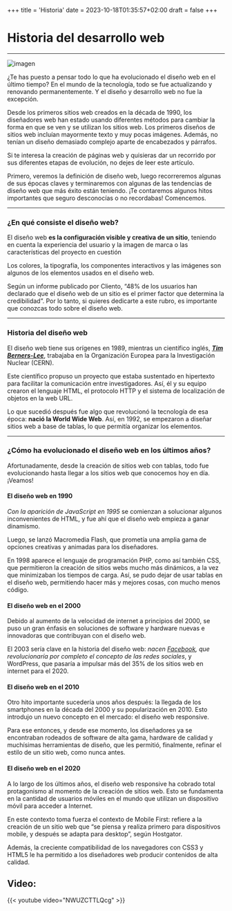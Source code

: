 +++
title = 'Historia'
date = 2023-10-18T01:35:57+02:00
draft = false
+++


# Historia del desarrollo web

---

![imagen](https://www.salesforce.com/content/dam/blogs/jp/Blog-posts/track-measure-website-analytics.png)

¿Te has puesto a pensar todo lo que ha evolucionado el diseño web en el último tiempo? En el mundo de la tecnología, todo se fue actualizando y renovando permanentemente. Y el diseño y desarrollo web no fue la excepción.

Desde los primeros sitios web creados en la década de 1990, los diseñadores web han estado usando diferentes métodos para cambiar la forma en que se ven y se utilizan los sitios web. Los primeros diseños de sitios web incluían mayormente texto y muy pocas imágenes. Además, no tenían un diseño demasiado complejo aparte de encabezados y párrafos.

Si te interesa la creación de páginas web y quisieras dar un recorrido por sus diferentes etapas de evolución, no dejes de leer este artículo.

Primero, veremos la definición de diseño web, luego recorreremos algunas de sus épocas claves y terminaremos con algunas de las tendencias de diseño web que más éxito están teniendo. ¡Te contaremos algunos hitos importantes que seguro desconocías o no recordabas! Comencemos.

---

### ¿En qué consiste el diseño web?

El diseño web **es la configuración visible y creativa de un sitio**, teniendo en cuenta la experiencia del usuario y la imagen de marca o las características del proyecto en cuestión

Los colores, la tipografía, los componentes interactivos y las imágenes son algunos de los elementos usados en el diseño web.

Según un informe publicado por Cliento, “48% de los usuarios han declarado que el diseño web de un sitio es el primer factor que determina la credibilidad”. Por lo tanto, si quieres dedicarte a este rubro, es importante que conozcas todo sobre el diseño web.

---

### Historia del diseño web

El diseño web tiene sus orígenes en 1989, mientras un científico inglés, ***[Tim Berners-Lee](https://es.wikipedia.org/wiki/Tim_Berners-Lee)***, trabajaba en la Organización Europea para la Investigación Nuclear (CERN).

Este científico propuso un proyecto que estaba sustentado en hipertexto para facilitar la comunicación entre investigadores. Así, él y su equipo crearon el lenguaje HTML, el protocolo HTTP y el sistema de localización de objetos en la web URL.

Lo que sucedió después fue algo que revolucionó la tecnología de esa época: **nació la World Wide Web**. Así, en 1992, se empezaron a diseñar sitios web a base de tablas, lo que permitía organizar los elementos.

***

### ¿Cómo ha evolucionado el diseño web en los últimos años?

Afortunadamente, desde la creación de sitios web con tablas, todo fue evolucionando hasta llegar a los sitios web que conocemos hoy en día. ¡Veamos!

#### El diseño web en 1990
*Con la aparición de JavaScript en 1995* se comienzan a solucionar algunos inconvenientes de HTML, y fue ahí que el diseño web empieza a ganar dinamismo.

Luego, se lanzó Macromedia Flash, que prometía una amplia gama de opciones creativas y animadas para los diseñadores.

En 1998 aparece el lenguaje de programación PHP, como así también CSS, que permitieron la creación de sitios webs mucho más dinámicos, a la vez que minimizaban los tiempos de carga. Así, se pudo dejar de usar tablas en el diseño web, permitiendo hacer más y mejores cosas, con mucho menos código.

#### El diseño web en el 2000
Debido al aumento de la velocidad de internet a principios del 2000, se puso un gran énfasis en soluciones de software y hardware nuevas e innovadoras que contribuyan con el diseño web.

El 2003 sería clave en la historia del diseño web: *nacen [Facebook](https://www.facebook.com/), que revolucionaría por completo el concepto de las redes sociales*, y WordPress, que pasaría a impulsar más del 35% de los sitios web en internet para el 2020.

#### El diseño web en el 2010
Otro hito importante sucedería unos años después: la llegada de los smartphones en la década del 2000 y su popularización en 2010. Esto introdujo un nuevo concepto en el mercado: el diseño web responsive.

Para ese entonces, y desde ese momento, los diseñadores ya se encontraban rodeados de software de alta gama, hardware de calidad y muchísimas herramientas de diseño, que les permitió, finalmente, refinar el estilo de un sitio web, como nunca antes.

#### El diseño web en el 2020
A lo largo de los últimos años, el diseño web responsive ha cobrado total protagonismo al momento de la creación de sitios web. Esto se fundamenta en la cantidad de usuarios móviles en el mundo que utilizan un dispositivo móvil para acceder a Internet.

En este contexto toma fuerza el contexto de Mobile First: refiere a la creación de un sitio web que “se piensa y realiza primero para dispositivos mobile, y después se adapta para desktop”, según Hostgator.

Además, la creciente compatibilidad de los navegadores con CSS3 y HTML5 le ha permitido a los diseñadores web producir contenidos de alta calidad.

## Video:

{{< youtube video="NWUZCTTLQcg" >}}
